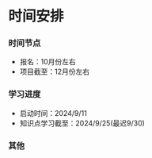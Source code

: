 # 时间安排

### 时间节点
- 报名：10月份左右
- 项目截至：12月份左右

### 学习进度
- 启动时间：2024/9/11
- 知识点学习截至：2024/9/25(最迟9/30)

### 其他
